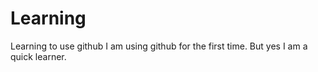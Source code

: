 # Learning
Learning to use github
I am using github for the first time. 
But yes I am a quick learner.
